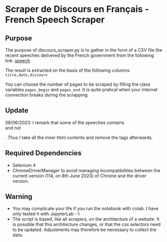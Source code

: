 # Scraper de Discours en Français - French Speech Scraper 


## Purpose

The purpose of discours_scraper.py is to gather in the form of a CSV file the recent speeches delivered by the French government from the following link: [speech](https://www.vie-publique.fr/discours)

The result is extracted on the basis of the following columns: 
```titre,date,discours```

You can choose the number of pages to be scraped by filling the class variables ```pages_begin``` and ```pages_end```. It is quite pratical when your internet connection breaks during the scrapping.

## Update 

08/06/2023: I remark that some of the speeches contains <br> and not <p/>. Thus I take all the inner html contents and remove the tags afterwards.


## Required Dependencies

* Selenium 4
* ChromeDriverManager to avoid managing incompatibilities between the current version (114, on 8th June 2023) of Chrome and the driver version. 

## Warning
* You may complicate your life if you run the notebook with colab. I have only tested it with JupyterLab :-)
* The script is based, like all scrapers, on the architecture of a website. It is possible that this architecture changes, or that the css selectors need to be updated. Adjustments may therefore be necessary to collect the data.


